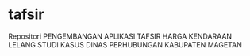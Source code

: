 # tafsir
Repositori PENGEMBANGAN APLIKASI TAFSIR HARGA KENDARAAN LELANG STUDI KASUS DINAS PERHUBUNGAN KABUPATEN MAGETAN
